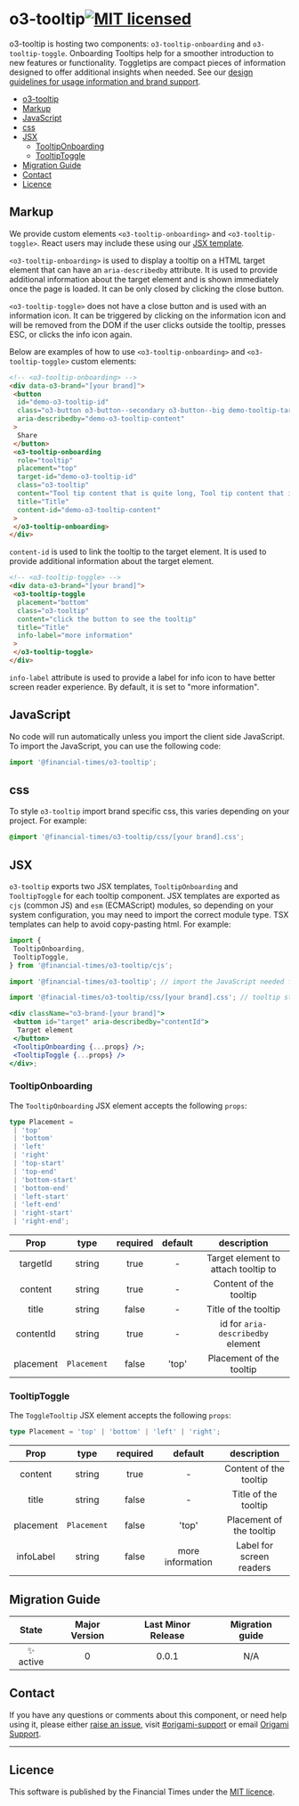 # o3-tooltip[![MIT licensed](https://img.shields.io/badge/license-MIT-blue.svg)](#licence)

o3-tooltip is hosting two components: `o3-tooltip-onboarding` and `o3-tooltip-toggle`. Onboarding Tooltips help for a smoother introduction to new features or functionality. Toggletips are compact pieces of information designed to offer additional insights when needed. See our [design guidelines for usage information and brand support](https://origami-for-everyone.ft.com).

- [o3-tooltip](#o3-tooltip)
- [Markup](#markup)
- [JavaScript](#javascript)
- [css](#css)
- [JSX](#jsx)
  - [TooltipOnboarding](#tooltiponboarding)
  - [TooltipToggle](#tooltiptoggle)
- [Migration Guide](#migration-guide)
- [Contact](#contact)
- [Licence](#licence)

## Markup

We provide custom elements `<o3-tooltip-onboarding>` and `<o3-tooltip-toggle>`. React users may include these using our [JSX template](#jsx).

`<o3-tooltip-onboarding>` is used to display a tooltip on a HTML target element that can have an `aria-describedby` attribute. It is used to provide additional information about the target element and is shown immediately once the page is loaded. It can be only closed by clicking the close button.

`<o3-tooltip-toggle>` does not have a close button and is used with an information icon. It can be triggered by clicking on the information icon and will be removed from the DOM if the user clicks outside the tooltip, presses ESC, or clicks the info icon again.

Below are examples of how to use `<o3-tooltip-onboarding>` and `<o3-tooltip-toggle>` custom elements:

```html
<!-- <o3-tooltip-onboarding> -->
<div data-o3-brand="[your brand]">
 <button
  id="demo-o3-tooltip-id"
  class="o3-button o3-button--secondary o3-button--big demo-tooltip-target"
  aria-describedby="demo-o3-tooltip-content"
 >
  Share
 </button>
 <o3-tooltip-onboarding
  role="tooltip"
  placement="top"
  target-id="demo-o3-tooltip-id"
  class="o3-tooltip"
  content="Tool tip content that is quite long, Tool tip content that is quite long, Tool tip content that is quite long"
  title="Title"
  content-id="demo-o3-tooltip-content"
 >
 </o3-tooltip-onboarding>
</div>
```

`content-id` is used to link the tooltip to the target element. It is used to provide additional information about the target element.

```html
<!-- <o3-tooltip-toggle> -->
<div data-o3-brand="[your brand]">
 <o3-tooltip-toggle
  placement="bottom"
  class="o3-tooltip"
  content="click the button to see the tooltip"
  title="Title"
  info-label="more information"
 >
 </o3-tooltip-toggle> 
</div>
```

`info-label` attribute is used to provide a label for info icon to have better screen reader experience. By default, it is set to "more information".

## JavaScript

No code will run automatically unless you import the client side JavaScript. To import the JavaScript, you can use the following code:

```javascript
import '@financial-times/o3-tooltip';
```

## css

To style `o3-tooltip` import brand specific css, this varies depending on your project. For example:

```scss
@import '@financial-times/o3-tooltip/css/[your brand].css';
```

## JSX

`o3-tooltip` exports two JSX templates, `TooltipOnboarding` and `TooltipToggle` for each tooltip component. JSX templates are exported as `cjs` (common JS) and `esm` (ECMAScript) modules, so depending on your system configuration, you may need to import the correct module type. TSX templates can help to avoid copy-pasting html. For example:

```jsx
import {
 TooltipOnboarding,
 TooltipToggle,
} from '@financial-times/o3-tooltip/cjs';

import '@financial-times/o3-tooltip'; // import the JavaScript needed for custom elements on client side

import '@finacial-times/o3-tooltip/css/[your brand].css'; // tooltip styling

<div className="o3-brand-[your brand]">
 <button id="target" aria-describedby="contentId">
  Target element
 </button>
 <TooltipOnboarding {...props} />;
 <TooltipToggle {...props} />
</div>;
```

### TooltipOnboarding

The `TooltipOnboarding` JSX element accepts the following `props`:

```ts
type Placement =
 | 'top'
 | 'bottom'
 | 'left'
 | 'right'
 | 'top-start'
 | 'top-end'
 | 'bottom-start'
 | 'bottom-end'
 | 'left-start'
 | 'left-end'
 | 'right-start'
 | 'right-end';
```

|   Prop    |    type     | required | default |             description             |
| :-------: | :---------: | :------: | :-----: | :---------------------------------: |
| targetId  |   string    |   true   |    -    | Target element to attach tooltip to |
|  content  |   string    |   true   |    -    |       Content of the tooltip        |
|   title   |   string    |  false   |    -    |        Title of the tooltip         |
| contentId |   string    |   true   |    -    |  id for `aria-describedby` element  |
| placement | `Placement` |  false   |  'top'  |      Placement of the tooltip       |

### TooltipToggle

The `ToggleTooltip` JSX element accepts the following `props`:

```ts
type Placement = 'top' | 'bottom' | 'left' | 'right';
```

|   Prop    |    type     | required |      default       |       description        |
| :-------: | :---------: | :------: | :----------------: | :----------------------: |
|  content  |   string    |   true   |         -          |  Content of the tooltip  |
|   title   |   string    |  false   |         -          |   Title of the tooltip   |
| placement | `Placement` |  false   |       'top'        | Placement of the tooltip |
| infoLabel |   string    |   false   | more information | Label for screen readers |

## Migration Guide

|   State   | Major Version | Last Minor Release | Migration guide |
| :-------: | :-----------: | :----------------: | :-------------: |
| ✨ active |       0       |       0.0.1        |       N/A       |

## Contact

If you have any questions or comments about this component, or need help using it, please either [raise an issue](https://github.com/Financial-Times/o3-tooltip/issues), visit [#origami-support](https://financialtimes.slack.com/messages/origami-support/) or email [Origami Support](mailto:origami-support@ft.com).

---

## Licence

This software is published by the Financial Times under the [MIT licence](http://opensource.org/licenses/MIT).
